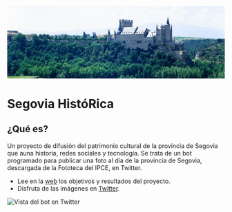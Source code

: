 ![Encabezado Segovia HistóRica Twitter](https://github.com/segoviahistorica/segoviahistorica/blob/main/encabezado_twitter.jpg)

<h1>Segovia HistóRica</h1>
<h2>¿Qué es?</h2>

Un proyecto de difusión del patrimonio cultural de la provincia de Segovia que auna historia, redes sociales y tecnología.
Se trata de un bot programado para publicar una foto al día de la provincia de Segovia, descargada de la Fototeca del IPCE, en Twitter.  

- Lee en la [web](https://segoviahistorica.github.io/web/) los objetivos y resultados del proyecto.
- Disfruta de las imágenes en [Twitter](https://twitter.com/segoviahistbot).
  
![Vista del bot en Twitter](https://github.com/segoviahistorica/segoviahistorica/blob/main/697shots_so.png)
